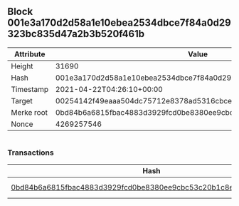 ## Block 001e3a170d2d58a1e10ebea2534dbce7f84a0d29323bc835d47a2b3b520f461b

Attribute | Value
--- | ---
Height | 31690
Hash | 001e3a170d2d58a1e10ebea2534dbce7f84a0d29323bc835d47a2b3b520f461b
Timestamp | 2021-04-22T04:26:10+00:00
Target | 00254142f49eaaa504dc75712e8378ad5316cbcead634704b3734b6271167cc4
Merke root | 0bd84b6a6815fbac4883d3929fcd0be8380ee9cbc53c20b1c8e9379b530e74eb
Nonce | 4269257546

```

```

### Transactions

Hash | Amount
--- | ---
[0bd84b6a6815fbac4883d3929fcd0be8380ee9cbc53c20b1c8e9379b530e74eb](0bd84b6a6815fbac4883d3929fcd0be8380ee9cbc53c20b1c8e9379b530e74eb.md) | 10.00000000 SKEPTI 
